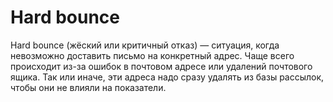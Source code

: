 # Hard bounce

Hard bounce (жёский или критичный отказ) — ситуация, когда невозможно доставить письмо на конкретный адрес. Чаще всего происходит из-за ошибок в почтовом адресе или удалений почтового ящика. Так или иначе, эти адреса надо сразу удалять из базы рассылок, чтобы они не влияли на показатели.